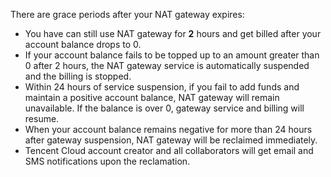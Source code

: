 There are grace periods after your NAT gateway expires:
- You have can still use NAT gateway for **2** hours and get billed after your account balance drops to 0.
- If your account balance fails to be topped up to an amount greater than 0 after 2 hours, the NAT gateway service is automatically suspended and the billing is stopped.
- Within 24 hours of service suspension, if you fail to add funds and maintain a positive account balance, NAT gateway will remain unavailable. If the balance is over 0, gateway service and billing will resume.
- When your account balance remains negative for more than 24 hours after gateway suspension, NAT gateway will be reclaimed immediately.
- Tencent Cloud account creator and all collaborators will get email and SMS notifications upon the reclamation.

